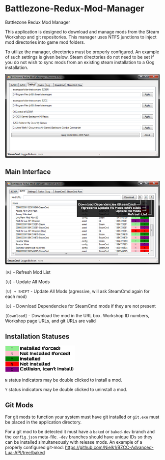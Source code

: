 # Battlezone-Redux-Mod-Manager
Battlezone Redux Mod Manager

This application is designed to download and manage mods from the Steam Workshop and git repositories. This manager uses NTFS junctions to inject mod directories into game mod folders.

To utilize the manager, directories must be properly configured. An example of such settings is given below. Steam directories do not need to be set if you do not wish to sync mods from an existing steam installation to a Gog installation.

![My image](https://github.com/Nielk1/Battlezone-Redux-Mod-Manager/blob/master/images/image2.jpg?raw=true)

## Main Interface
![My image](https://github.com/Nielk1/Battlezone-Redux-Mod-Manager/blob/master/images/image1.jpg?raw=true&_=0)

`[R]` - Refresh Mod List

`[U]` - Update All Mods

`[U] + SHIFT` - Update All Mods (agressive, will ask SteamCmd again for each mod)

`[D]` - Download Dependencies for SteamCmd mods if they are not present

`[Download]` - Download the mod in the URL box.  Workshop ID numbers, Workshop page URLs, and git URLs are valid

## Installation Statuses
![My image](https://github.com/Nielk1/Battlezone-Redux-Mod-Manager/blob/master/images/image3.png?raw=true)

`N` status indicators may be double clicked to install a mod.

`Y` status indicators may be double clicked to uninstall a mod.

## Git Mods
For git mods to function your system must have git installed or `git.exe` must be placed in the application directory.

For a git mod to be detected it must have a `baked` or `baked-dev` branch and the `config.json` meta-file.  `-dev` branches should have unique IDs so they can be installed simultaneously with release mods.  An example of a properly configured git-mod: https://github.com/Nielk1/BZCC-Advanced-Lua-API/tree/baked
